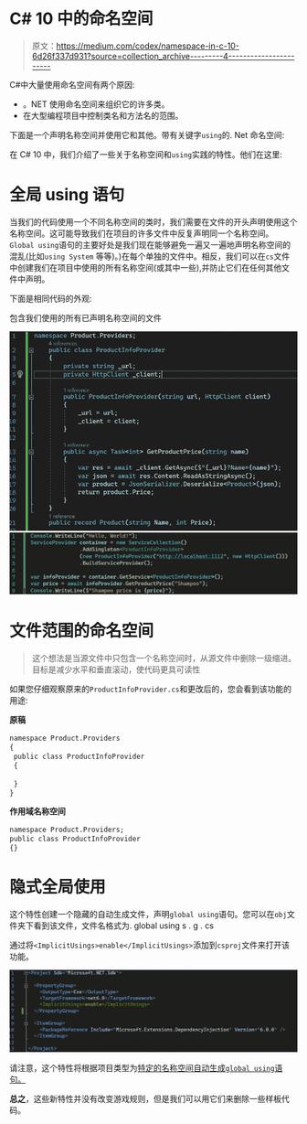 # C# 10 中的命名空间

> 原文：<https://medium.com/codex/namespace-in-c-10-6d26f337d931?source=collection_archive---------4----------------------->

C#中大量使用命名空间有两个原因:

*   。NET 使用命名空间来组织它的许多类。
*   在大型编程项目中控制类名和方法名的范围。

下面是一个声明名称空间并使用它和其他。带有关键字`using`的. Net 命名空间:

在 C# 10 中，我们介绍了一些关于名称空间和`using`实践的特性。他们在这里:

# 全局 using 语句

当我们的代码使用一个不同名称空间的类时，我们需要在文件的开头声明使用这个名称空间。这可能导致我们在项目的许多文件中反复声明同一个名称空间。`Global using`语句的主要好处是我们现在能够避免一遍又一遍地声明名称空间的混乱(比如`using System` 等等)。)在每个单独的文件中。相反，我们可以在`cs`文件中创建我们在项目中使用的所有名称空间(或其中一些),并防止它们在任何其他文件中声明。

下面是相同代码的外观:

包含我们使用的所有已声明名称空间的文件

![](img/8894428ee94bd6381011ea28e29ec052.png)![](img/d97adef9988aa858eb6d6dbd46b8fe1e.png)

# 文件范围的命名空间

> 这个想法是当源文件中只包含一个名称空间时，从源文件中删除一级缩进。目标是减少水平和垂直滚动，使代码更具可读性

如果您仔细观察原来的`ProductInfoProvider.cs`和更改后的，您会看到该功能的用途:

**原稿**

```
namespace Product.Providers
{
 public class ProductInfoProvider
 {

 }
}
```

**作用域名称空间**

```
namespace Product.Providers;
public class ProductInfoProvider
{}
```

# 隐式全局使用

这个特性创建一个隐藏的自动生成文件，声明`global using`语句。您可以在`obj`文件夹下看到该文件，文件名格式为<project name>. global using s . g . cs

通过将`<ImplicitUsings>enable</ImplicitUsings>`添加到`csproj`文件来打开该功能。

![](img/7a6c968687b276686cded19a27ae64cf.png)

请注意，这个特性将根据项目类型为[特定的名称空间自动生成`global using`语句。](https://learn.microsoft.com/en-us/dotnet/core/tutorials/top-level-templates#implicit-using-directives)

**总之**，这些新特性并没有改变游戏规则，但是我们可以用它们来删除一些样板代码。